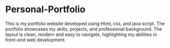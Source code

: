 # Personal-Portfolio
This is my portfolio website developed using Html, css, and java script. The portfolio showcases my skills, projects, and professional background. The layout is clean, modern and easy to navigate, highlighting my abilities in front-end web development.
